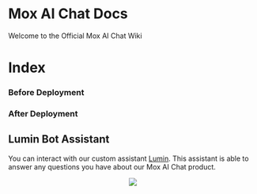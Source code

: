 # Mox AI Chat Docs
Welcome to the Official Mox AI Chat Wiki

# Index
### Before Deployment


### After Deployment


## Lumin Bot Assistant
You can interact with our custom assistant [Lumin](https://go.morrisopazo-datascience.com/). This assistant is able to answer any questions you have about our Mox AI Chat product.

<p align="center">
  <img src="https://github.com/morrisopazo/chatbot-go-docs/blob/main/assets/go_logo.png" />
</p>
